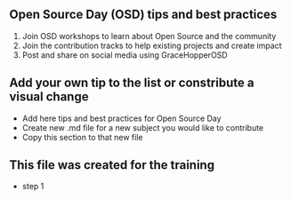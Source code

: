 ## Open Source Day (OSD) tips and best practices

1. Join OSD workshops to learn about Open Source and the community
1. Join the contribution tracks to help existing projects and create impact
1. Post and share on social media using GraceHopperOSD

## Add your own tip to the list or constribute a visual change

- Add here tips and best practices for Open Source Day
- Create new .md file for a new subject you would like to contribute
- Copy this section to that new file

## This file was created for the training

- step 1